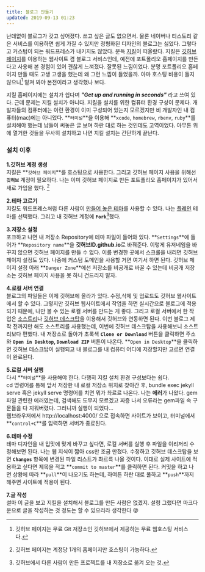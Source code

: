 ```yaml
---
title: 블로그 만들기
updated: 2019-09-13 01:23
---
```


난데없이 블로그가 갖고 싶어졌다. 쓰고 싶은 글도 없으면서. 물론 네이버나 티스토리 같은 서비스를 이용하면 쉽게 가질 수 있지만 정형화된 디자인의 블로그는 싫었다. 그렇다고 커스텀이 되는 워드프레스가 내키지도 않았다. 문득 [지킬](https://jekyllrb.com/)이 떠올랐다. 지킬은 [깃허브 페이지](https://pages.github.com)를 이용하는 웹사이트 겸 블로그 서비스인데, 예전에 포트폴리오 홈페이지를 만든다고 사용해 본 경험이 있어 괜찮게 느껴졌다. 잘못된 느낌이었다. 분명 포트폴리오 홈페이지 만들 때도 고생 고생을 했는데 왜 그런 느낌이 들었을까. 아마 호스팅 비용이 들지 않으니[^1] 밑져 봐야 본전이라고 생각했나 보다.

지킬 홈페이지에는 설치가 쉽다며 **_"Get up and running in seconds"_** 라고 쓰여 있다. 근데 문제는 지킬 설치가 아니다. 지킬을 설치를 위한 컴퓨터 환경 구성이 문제다. 개발자들의 컴퓨터에는 이런 환경이 이미 구성되어 있는지 모르겠지만 비 개발자인 내 컴퓨터(mac)에는 아니었다. **`터미널`**을 이용해 **`xcode`, `homebrew`, `rbenv`, `ruby`**를 설치해야 했는데 남들이 써놓은 글 보며 하란 대로 하는 것인데도 고역이었다. 아무튼 위에 열거한 것들을 무사히 설치하고 나면 지킬 설치는 간단하게 끝난다.

### 설치 이후

**1.깃허브 계정 생성**<br>
지킬은 **`깃허브 페이지`**를 호스팅으로 사용한다. 그리고 깃허브 페이지 사용을 위해선 **`깃허브`** 계정이 필요하다. 나는 이미 깃허브 페이지로 만든 포트폴리오 홈페이지가 있어서 새로 가입을 했다. [^2]<br>

**2.테마 고르기**<br>
지킬도 워드프레스처럼 다른 사람이 [만들어 놓은 테마](https://jekyllthemes.org/)를 사용할 수 있다. 나는 [플레인](https://github.com/heiswayi/the-plain) 테마를 선택했다. 그리고 내 깃허브 계정에 **`Fork`**[^3]했다.<br>

**3.저장소 설정**<br>
포크하고 나면 내 저장소 Repository에 테마 파일이 들어와 있다. **`Settings`**에 들어가 **`Repository name`**을 **깃허브ID.github.io**로 바꿔준다. 이렇게 유저네임을 바꾸지 않으면 깃허브 페이지를 만들 수 없다. 이름 변경한 곳에서 스크롤을 내리면 깃허브 페이지 설정도 있다. 나중에 커스텀 도메인을 사용할 거면 여기서 하면 된다. 깃허브 페이지 설정 아래 **`Danger Zone`**에선 저장소를 비공개로 바꿀 수 있는데 비공개 저장소는 깃허브 페이지 사용을 못 하니 건드리지 말자.<br>

**4.로컬 서버 연결**<br>
블로그의 파일들은 이제 깃허브에 올라가 있다. 수정,삭제 및 업로드도 깃허브 웹사이트에서 할 수 있다. 그렇지만 깃허브 웹사이트에서 작업을 하면 실시간으로 블로그에 적용되기 때문에, 나만 볼 수 있는 로컬 서버를 만드는 게 좋다. 그리고 로컬 서버에서 한 작업은 [소스트리](https://www.sourcetreeapp.com/)나 [깃허브 데스크탑](https://desktop.github.com/)을 이용해서 깃허브와 연동하면 된다. 이번 블로그 제작 전까지만 해도 소스트리를 사용했는데, 이번에 깃허브 데스크탑을 사용해보니 소스트리보다 편했다. 내 저장소로 돌아가 초록색 **`Clone or Download`** 버튼을 클릭하면 주소와 **`Open in Desktop`, `Download ZIP`** 버튼이 나온다. **`Open in Desktop`**을 클릭하면 깃허브 데스크탑이 실행되고 내 블로그를 내 컴퓨터 어디에 저장할지만 고르면 연결이 완료된다.<br>

**5.로컬 서버 실행**<br>
다시 **`터미널`**을 사용해야 한다. 다행히 지킬 설치 환경 구성보다는 쉽다.<br>
cd 명령어를 통해 앞서 저장한 내 로컬 저장소 위치로 찾아간 후, bundle exec jekyll serve 혹은 jekyll serve 명령어를 치면 뭐가 촤르르 나온다. 나는 **에러**가 나왔다. gem파일 관련한 에러였는데, 검색해도 도무지 모르겠고 짜증 나서 오류라는 gem파일 속 구문들을 다 지워버렸다. 그러니까 실행이 되었다...<br>
웹브라우저에서 http://localhost:4000/ 으로 접속하면 사이트가 보이고, 터미널에서 **`control+C`**를 입력하면 서버가 종료된다.<br>

**6.테마 수정**<br>
테마 디자인을 내 입맛에 맞게 바꾸고 싶다면, 로컬 서버를 실행 후 파일을 이리저리 수정해보면 된다. 나는 웹 지식이 짧아 css만 조금 만졌다. 수정하고 깃허브 데스크탑을 보면 **`Changes`** 항목에 변경된 파일 리스트가 촤르륵 나올 것이다. 이대로 실제 사이트에 적용하고 싶다면 제목을 적고 **`commit to master`**를 클릭하면 된다. 커밋을 하고 나면 상황에 따라 **`pull`**이 나오기도 하는데, 하여튼 하란 대로 풀하고 **`push`**까지 해주면 사이트에 적용이 된다.<br>

**7.글 작성**<br>
설마 이 글을 보고 지킬을 설치해서 블로그를 만든 사람은 없겠지. 설령 그랬다면 마크다운으로 글을 작성하는 것 정도는 할 수 있으리라 생각한다 😝

[^1]: 깃허브 페이지는 무료 Git 저장소인 깃허브에서 제공하는 무료 웹호스팅 서비스다.
[^2]: 깃허브 페이지는 계정당 1개의 홈페이지만 호스팅이 가능하다.
[^3]: 깃허브에서 다른 사람이 만든 프로젝트를 내 저장소로 옮겨 오는 것.
